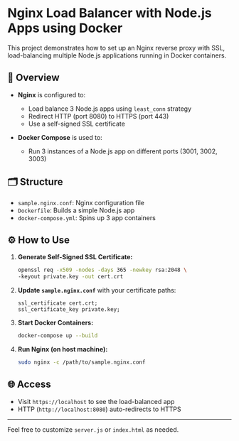 
# Nginx Load Balancer with Node.js Apps using Docker

This project demonstrates how to set up an Nginx reverse proxy with SSL, load-balancing multiple Node.js applications running in Docker containers.

## 🧾 Overview

- **Nginx** is configured to:
  - Load balance 3 Node.js apps using `least_conn` strategy
  - Redirect HTTP (port 8080) to HTTPS (port 443)
  - Use a self-signed SSL certificate

- **Docker Compose** is used to:
  - Run 3 instances of a Node.js app on different ports (3001, 3002, 3003)

## 🗂 Structure

- `sample.nginx.conf`: Nginx configuration file
- `Dockerfile`: Builds a simple Node.js app
- `docker-compose.yml`: Spins up 3 app containers

## ⚙️ How to Use

1. **Generate Self-Signed SSL Certificate:**
   ```bash
   openssl req -x509 -nodes -days 365 -newkey rsa:2048 \
   -keyout private.key -out cert.crt


2. **Update `sample.nginx.conf`** with your certificate paths:

   ```nginx
   ssl_certificate cert.crt;
   ssl_certificate_key private.key;
   ```

3. **Start Docker Containers:**

   ```bash
   docker-compose up --build
   ```

4. **Run Nginx (on host machine):**

   ```bash
   sudo nginx -c /path/to/sample.nginx.conf
   ```

## 🌐 Access

* Visit `https://localhost` to see the load-balanced app
* HTTP (`http://localhost:8080`) auto-redirects to HTTPS

---

Feel free to customize `server.js` or `index.html` as needed.
